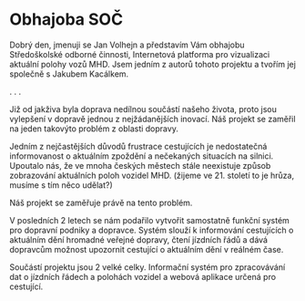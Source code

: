 # Obhajoba SOČ

Dobrý den,
jmenuji se Jan Volhejn a představím Vám obhajobu Středoškolské odborné činnosti, Internetová platforma pro vizualizaci aktuální polohy vozů MHD.
Jsem jedním z autorů tohoto projektu a tvořím jej společně s Jakubem Kacálkem.

.
.
.

Již od jakživa byla doprava nedílnou součástí našeho života, proto jsou vylepšení v dopravě jednou z nejžádanějších inovací.
Náš projekt se zaměřil na jeden takovýto problém z oblasti dopravy.

Jedním z nejčastějších důvodů frustrace cestujících je nedostatečná informovanost o aktuálním zpoždění a nečekaných situacích na silnici.
Upoutalo nás, že ve mnoha českých městech stále neexistuje způsob zobrazování aktuálních poloh vozidel MHD.
(žijeme ve 21. století to je hrůza, musíme s tím něco udělat?)


Náš projekt se zaměřuje právě na tento problém.

V posledních 2 letech se nám podařilo vytvořit samostatně funkční systém pro dopravní podniky a dopravce. Systém slouží k informování cestujících o aktuálním dění hromadné veřejné dopravy, čtení jízdních řádů a dává dopravcům možnost upozornit cestující o aktuálním dění v reálném čase.


Součástí projektu jsou 2 velké celky. Informační systém pro zpracovávání dat o jízdních řádech a polohách vozidel a webová aplikace určená pro cestující.

